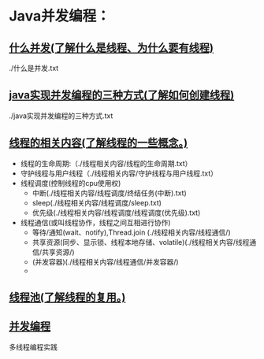 # Java并发编程：
## [什么并发(了解什么是线程、为什么要有线程)](https://github.com/yuyumyself/SHARE_CONTENT2/blob/master/java%E5%9F%BA%E7%A1%80%E7%BC%96%E7%A8%8B/%E5%A4%9A%E7%BA%BF%E7%A8%8B/%E4%BB%80%E4%B9%88%E6%98%AF%E5%B9%B6%E5%8F%91.txt)

./什么是并发.txt



## [java实现并发编程的三种方式(了解如何创建线程)](https://github.com/yuyumyself/SHARE_CONTENT2/blob/master/java%E5%9F%BA%E7%A1%80%E7%BC%96%E7%A8%8B/%E5%A4%9A%E7%BA%BF%E7%A8%8B/java%E5%AE%9E%E7%8E%B0%E5%B9%B6%E5%8F%91%E7%BC%96%E7%A8%8B%E7%9A%84%E4%B8%89%E7%A7%8D%E6%96%B9%E5%BC%8F.txt)

./java实现并发编程的三种方式.txt

## [线程的相关内容(了解线程的一些概念。)](https://github.com/ShareCookies/SHARE_CONTENT2/blob/master/java%E5%9F%BA%E7%A1%80%E7%BC%96%E7%A8%8B/%E5%A4%9A%E7%BA%BF%E7%A8%8B/%E7%BA%BF%E7%A8%8B%E7%9B%B8%E5%85%B3%E5%86%85%E5%AE%B9.txt)

- 线程的生命周期:（./线程相关内容/线程的生命周期.txt）
- 守护线程与用户线程（./线程相关内容/守护线程与用户线程.txt）
- 线程调度(控制线程的cpu使用权)
  - 中断(./线程相关内容/线程调度/终结任务(中断).txt)
  - sleep(./线程相关内容/线程调度/sleep.txt)
  - 优先级(./线程相关内容/线程调度/线程调度(优先级).txt)
- 线程通信(或叫线程协作，线程之间互相进行协作)
  - 等待/通知(wait、notify),Thread.join (./线程相关内容/线程通信/)
  - 共享资源(同步、显示锁、线程本地存储、volatile)(./线程相关内容/线程通信/共享资源/)
  - (并发容器)(./线程相关内容/线程通信/并发容器/)
  - 

## [线程池(了解线程的复用。)](https://github.com/yuyumyself/SHARE_CONTENT2/blob/master/java%E5%9F%BA%E7%A1%80%E7%BC%96%E7%A8%8B/%E5%A4%9A%E7%BA%BF%E7%A8%8B/%E7%BA%BF%E7%A8%8B%E6%B1%A0.txt)

## [并发编程](https://github.com/yuyumyself/SHARE_CONTENT2/blob/master/java%E5%9F%BA%E7%A1%80%E7%BC%96%E7%A8%8B/%E5%A4%9A%E7%BA%BF%E7%A8%8B/%E5%B9%B6%E5%8F%91%E7%BC%96%E7%A8%8B.txt)

多线程编程实践